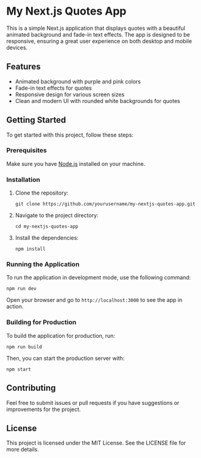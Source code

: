 # My Next.js Quotes App

This is a simple Next.js application that displays quotes with a beautiful animated background and fade-in text effects. The app is designed to be responsive, ensuring a great user experience on both desktop and mobile devices.

## Features

- Animated background with purple and pink colors
- Fade-in text effects for quotes
- Responsive design for various screen sizes
- Clean and modern UI with rounded white backgrounds for quotes

## Getting Started

To get started with this project, follow these steps:

### Prerequisites

Make sure you have [Node.js](https://nodejs.org/) installed on your machine.

### Installation

1. Clone the repository:

   ```
   git clone https://github.com/yourusername/my-nextjs-quotes-app.git
   ```

2. Navigate to the project directory:

   ```
   cd my-nextjs-quotes-app
   ```

3. Install the dependencies:

   ```
   npm install
   ```

### Running the Application

To run the application in development mode, use the following command:

```
npm run dev
```

Open your browser and go to `http://localhost:3000` to see the app in action.

### Building for Production

To build the application for production, run:

```
npm run build
```

Then, you can start the production server with:

```
npm start
```

## Contributing

Feel free to submit issues or pull requests if you have suggestions or improvements for the project.

## License

This project is licensed under the MIT License. See the LICENSE file for more details.